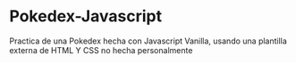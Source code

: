 # Pokedex-Javascript
Practica de una Pokedex hecha con Javascript Vanilla, usando una plantilla externa de HTML Y CSS no hecha personalmente
